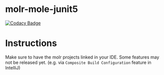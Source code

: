 # molr-mole-junit5
[![Codacy Badge](https://api.codacy.com/project/badge/Grade/01b7d2e6684241c397685041a8f6a0a7)](https://app.codacy.com/app/molr-developers/molr-mole-junit5?utm_source=github.com&utm_medium=referral&utm_content=molr/molr-mole-junit5&utm_campaign=Badge_Grade_Dashboard)


# Instructions
Make sure to have the molr projects linked in your IDE. Some features may not be released yet. (e.g. via `Composite Build Configuration` feature in IntelliJ) 
